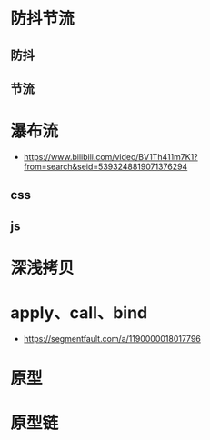 # 防抖节流

## 防抖

## 节流


# 瀑布流
- https://www.bilibili.com/video/BV1Th411m7K1?from=search&seid=5393248819071376294
## css

## js

# 深浅拷贝

# apply、call、bind
- https://segmentfault.com/a/1190000018017796

# 原型

# 原型链
